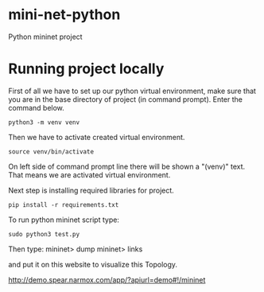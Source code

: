 # mini-net-python
Python mininet project

# Running project locally

First of all we have to set up our python virtual environment, make sure that you are in the base directory of project (in command prompt).
Enter the command below.
```pycon
python3 -m venv venv
```

Then we have to activate created virtual environment.
```commandline
source venv/bin/activate
```

On left side of command prompt line there will be shown a "(venv)" text. That means we are activated virtual environment.

Next step is installing required libraries for project.
```pycon
pip install -r requirements.txt
```

To run python mininet script type:
```commandline
sudo python3 test.py
```

Then type:
mininet> dump
mininet> links

and put it on this website to visualize this Topology.

http://demo.spear.narmox.com/app/?apiurl=demo#!/mininet
